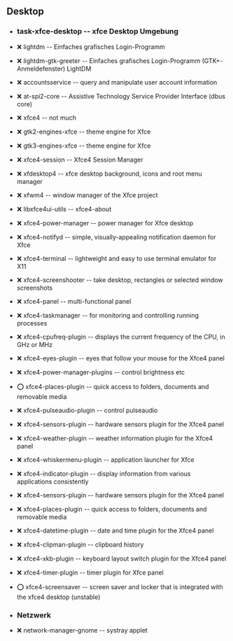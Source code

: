##  Desktop

- ###  task-xfce-desktop  -- xfce Desktop Umgebung

- :x:  lightdm  --		Einfaches grafisches Login-Programm
- :x:  lightdm-gtk-greeter  --  Einfaches grafisches Login-Programm (GTK+-Anmeldefenster) LightDM
- :x:  accountsservice  --		query and manipulate user account information
- :x:  at-spi2-core  --		Assistive Technology Service Provider Interface (dbus core)

- :x:  xfce4  --		not much

- :x:  gtk2-engines-xfce  --	theme engine for Xfce
- :x:  gtk3-engines-xfce  --	theme engine for Xfce
- :x:  xfce4-session  --		Xfce4 Session Manager
- :x:  xfdesktop4  --		xfce desktop background, icons and root menu manager
- :x:  xfwm4  --		window manager of the Xfce project
- :x:  libxfce4ui-utils  --		xfce4-about
- :x:  xfce4-power-manager  --		power manager for Xfce desktop
- :x:  xfce4-notifyd  --		simple, visually-appealing notification daemon for Xfce
- :x:  xfce4-terminal  --		lightweight and easy to use terminal emulator for X11
- :x:  xfce4-screenshooter  --		take desktop, rectangles or selected window screenshots
- :x:  xfce4-panel  --		multi-functional panel
- :x:  xfce4-taskmanager  --	for monitoring and controlling running processes
- :x:  xfce4-cpufreq-plugin  --		displays the current frequency of the CPU, in GHz or MHz
- :x:  xfce4-eyes-plugin  --	eyes that follow your mouse for the Xfce4 panel
- :x:  xfce4-power-manager-plugins  --		control brightness etc
- :o:  xfce4-places-plugin  --		quick access to folders, documents and removable media
- :x:  xfce4-pulseaudio-plugin  --		control pulseaudio
- :x:  xfce4-sensors-plugin  --		hardware sensors plugin for the Xfce4 panel
- :x:  xfce4-weather-plugin  --		weather information plugin for the Xfce4 panel
- :x:  xfce4-whiskermenu-plugin  --		application launcher for Xfce
- :x:  xfce4-indicator-plugin  --		display information from various applications consistently
- :x:  xfce4-sensors-plugin  --	hardware sensors plugin for the Xfce4 panel
- :x:  xfce4-places-plugin  --	quick access to folders, documents and removable media
- :x:  xfce4-datetime-plugin  --	date and time plugin for the Xfce4 panel
- :x:  xfce4-clipman-plugin  --		clipboard history
- :x:  xfce4-xkb-plugin  --		keyboard layout switch plugin for the Xfce4 panel
- :x:  xfce4-timer-plugin  --		timer plugin for Xfce panel
- :o:  xfce4-screensaver  --		screen saver and locker that is integrated with the xfce4 desktop (unstable)

- ###  Netzwerk

- :x:  network-manager-gnome  --	systray applet
